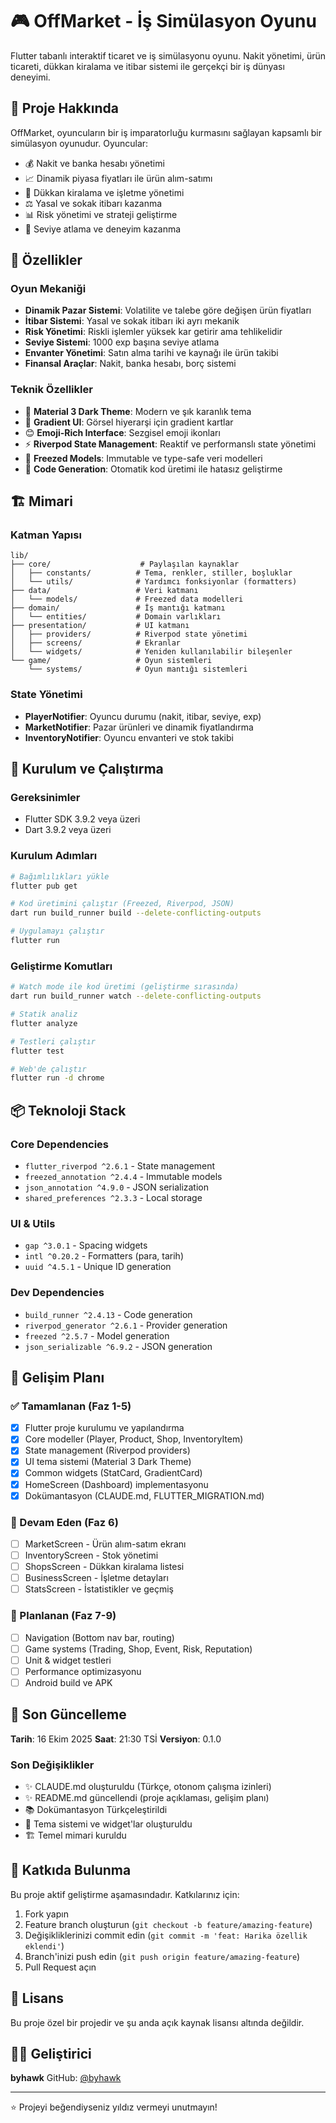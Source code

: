 # 🎮 OffMarket - İş Simülasyon Oyunu

Flutter tabanlı interaktif ticaret ve iş simülasyonu oyunu. Nakit yönetimi, ürün ticareti, dükkan kiralama ve itibar sistemi ile gerçekçi bir iş dünyası deneyimi.

## 📱 Proje Hakkında

OffMarket, oyuncuların bir iş imparatorluğu kurmasını sağlayan kapsamlı bir simülasyon oyunudur. Oyuncular:
- 💰 Nakit ve banka hesabı yönetimi
- 📈 Dinamik piyasa fiyatları ile ürün alım-satımı
- 🏢 Dükkan kiralama ve işletme yönetimi
- ⚖️ Yasal ve sokak itibarı kazanma
- 📊 Risk yönetimi ve strateji geliştirme
- 🎯 Seviye atlama ve deneyim kazanma

## 🎨 Özellikler

### Oyun Mekaniği
- **Dinamik Pazar Sistemi**: Volatilite ve talebe göre değişen ürün fiyatları
- **İtibar Sistemi**: Yasal ve sokak itibarı iki ayrı mekanik
- **Risk Yönetimi**: Riskli işlemler yüksek kar getirir ama tehlikelidir
- **Seviye Sistemi**: 1000 exp başına seviye atlama
- **Envanter Yönetimi**: Satın alma tarihi ve kaynağı ile ürün takibi
- **Finansal Araçlar**: Nakit, banka hesabı, borç sistemi

### Teknik Özellikler
- 🎨 **Material 3 Dark Theme**: Modern ve şık karanlık tema
- 🌈 **Gradient UI**: Görsel hiyerarşi için gradient kartlar
- 😊 **Emoji-Rich Interface**: Sezgisel emoji ikonları
- ⚡ **Riverpod State Management**: Reaktif ve performanslı state yönetimi
- 🧊 **Freezed Models**: Immutable ve type-safe veri modelleri
- 🔄 **Code Generation**: Otomatik kod üretimi ile hatasız geliştirme

## 🏗️ Mimari

### Katman Yapısı
```
lib/
├── core/                    # Paylaşılan kaynaklar
│   ├── constants/          # Tema, renkler, stiller, boşluklar
│   └── utils/              # Yardımcı fonksiyonlar (formatters)
├── data/                   # Veri katmanı
│   └── models/             # Freezed data modelleri
├── domain/                 # İş mantığı katmanı
│   └── entities/           # Domain varlıkları
├── presentation/           # UI katmanı
│   ├── providers/          # Riverpod state yönetimi
│   ├── screens/            # Ekranlar
│   └── widgets/            # Yeniden kullanılabilir bileşenler
└── game/                   # Oyun sistemleri
    └── systems/            # Oyun mantığı sistemleri
```

### State Yönetimi
- **PlayerNotifier**: Oyuncu durumu (nakit, itibar, seviye, exp)
- **MarketNotifier**: Pazar ürünleri ve dinamik fiyatlandırma
- **InventoryNotifier**: Oyuncu envanteri ve stok takibi

## 🚀 Kurulum ve Çalıştırma

### Gereksinimler
- Flutter SDK 3.9.2 veya üzeri
- Dart 3.9.2 veya üzeri

### Kurulum Adımları

```bash
# Bağımlılıkları yükle
flutter pub get

# Kod üretimini çalıştır (Freezed, Riverpod, JSON)
dart run build_runner build --delete-conflicting-outputs

# Uygulamayı çalıştır
flutter run
```

### Geliştirme Komutları

```bash
# Watch mode ile kod üretimi (geliştirme sırasında)
dart run build_runner watch --delete-conflicting-outputs

# Statik analiz
flutter analyze

# Testleri çalıştır
flutter test

# Web'de çalıştır
flutter run -d chrome
```

## 📦 Teknoloji Stack

### Core Dependencies
- `flutter_riverpod ^2.6.1` - State management
- `freezed_annotation ^2.4.4` - Immutable models
- `json_annotation ^4.9.0` - JSON serialization
- `shared_preferences ^2.3.3` - Local storage

### UI & Utils
- `gap ^3.0.1` - Spacing widgets
- `intl ^0.20.2` - Formatters (para, tarih)
- `uuid ^4.5.1` - Unique ID generation

### Dev Dependencies
- `build_runner ^2.4.13` - Code generation
- `riverpod_generator ^2.6.1` - Provider generation
- `freezed ^2.5.7` - Model generation
- `json_serializable ^6.9.2` - JSON generation

## 🎯 Gelişim Planı

### ✅ Tamamlanan (Faz 1-5)
- [x] Flutter proje kurulumu ve yapılandırma
- [x] Core modeller (Player, Product, Shop, InventoryItem)
- [x] State management (Riverpod providers)
- [x] UI tema sistemi (Material 3 Dark Theme)
- [x] Common widgets (StatCard, GradientCard)
- [x] HomeScreen (Dashboard) implementasyonu
- [x] Dokümantasyon (CLAUDE.md, FLUTTER_MIGRATION.md)

### 🚧 Devam Eden (Faz 6)
- [ ] MarketScreen - Ürün alım-satım ekranı
- [ ] InventoryScreen - Stok yönetimi
- [ ] ShopsScreen - Dükkan kiralama listesi
- [ ] BusinessScreen - İşletme detayları
- [ ] StatsScreen - İstatistikler ve geçmiş

### 📅 Planlanan (Faz 7-9)
- [ ] Navigation (Bottom nav bar, routing)
- [ ] Game systems (Trading, Shop, Event, Risk, Reputation)
- [ ] Unit & widget testleri
- [ ] Performance optimizasyonu
- [ ] Android build ve APK

## 📝 Son Güncelleme

**Tarih**: 16 Ekim 2025
**Saat**: 21:30 TSİ
**Versiyon**: 0.1.0

### Son Değişiklikler
- ✨ CLAUDE.md oluşturuldu (Türkçe, otonom çalışma izinleri)
- ✨ README.md güncellendi (proje açıklaması, gelişim planı)
- 📚 Dokümantasyon Türkçeleştirildi
- 🎨 Tema sistemi ve widget'lar oluşturuldu
- 🏗️ Temel mimari kuruldu

## 🤝 Katkıda Bulunma

Bu proje aktif geliştirme aşamasındadır. Katkılarınız için:
1. Fork yapın
2. Feature branch oluşturun (`git checkout -b feature/amazing-feature`)
3. Değişikliklerinizi commit edin (`git commit -m 'feat: Harika özellik eklendi'`)
4. Branch'inizi push edin (`git push origin feature/amazing-feature`)
5. Pull Request açın

## 📄 Lisans

Bu proje özel bir projedir ve şu anda açık kaynak lisansı altında değildir.

## 👨‍💻 Geliştirici

**byhawk**
GitHub: [@byhawk](https://github.com/byhawk)

---

⭐ Projeyi beğendiyseniz yıldız vermeyi unutmayın!
